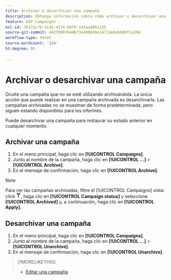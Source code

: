 ```yaml
---
title: Archivar o desarchivar una campaña
description: Obtenga información sobre cómo archivar o desarchivar una campaña.
feature: DSP Campaigns
exl-id: 3b1fac7b-1c3e-417e-b6f6-142aa48b1135
source-git-commit: 443f8907644bf3e480626e14713e8abb9bfca284
workflow-type: tm+mt
source-wordcount: '124'
ht-degree: 0%

---
```


# Archivar o desarchivar una campaña

Oculte una campaña que no se esté utilizando archivándola. La única acción que puede realizar en una campaña archivada es desarchivarla. Las campañas archivadas no se muestran de forma predeterminada, pero siguen estando disponibles para los informes.

Puede desarchivar una campaña para restaurar su estado anterior en cualquier momento.

## Archivar una campaña

1. En el menú principal, haga clic en **[!UICONTROL Campaigns]**.
1. Junto al nombre de la campaña, haga clic en  **[!UICONTROL ...]** > **[!UICONTROL Archive]**.
1. En el mensaje de confirmación, haga clic en **[!UICONTROL Archive]**.

>[!NOTE]
>
>Para ver las campañas archivadas, filtre el [!UICONTROL Campaigns] vista: click ![Botón Filtro](/help/dsp/assets/filter.png), haga clic en **[!UICONTROL Campaign status]** y seleccione **[!UICONTROL Archived]** y, a continuación, haga clic en **[!UICONTROL Apply].**

## Desarchivar una campaña

1. En el menú principal, haga clic en **[!UICONTROL Campaigns]**.
1. Junto al nombre de la campaña, haga clic en  **[!UICONTROL ...]** > **[!UICONTROL Unarchive]**.
1. En el mensaje de confirmación, haga clic en **[!UICONTROL Unarchive]**.

>[!MORELIKETHIS]
>
>* [Editar una campaña](campaign-edit.md)

